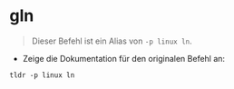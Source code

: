 # gln

> Dieser Befehl ist ein Alias von `-p linux ln`.

- Zeige die Dokumentation für den originalen Befehl an:

`tldr -p linux ln`
